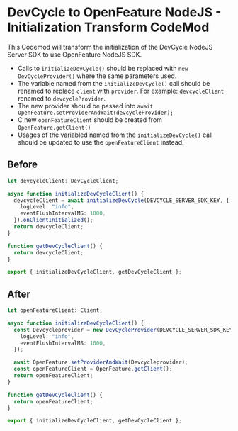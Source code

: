 # DevCycle to OpenFeature NodeJS - Initialization Transform CodeMod

This Codemod will transform the initialization of the DevCycle NodeJS Server SDK to use OpenFeature NodeJS SDK.

- Calls to `initializeDevCycle()` should be replaced with `new DevCycleProvider()` where the same parameters used.
- The variable named from the `initializeDevCycle()` call should be renamed to replace `client` with `provider`. For example: `devcycleClient` renamed to `devcycleProvider`.
- The new provider should be passed into `await OpenFeature.setProviderAndWait(devcycleProvider);`
- C new `openFeatureClient` should be created from `OpenFeature.getClient()`
- Usages of the variabled named from the `initializeDevCycle()` call should be updated to use the `openFeatureClient` instead.

## Before

```ts
let devcycleClient: DevCycleClient;

async function initializeDevCycleClient() {
  devcycleClient = await initializeDevCycle(DEVCYCLE_SERVER_SDK_KEY, {
    logLevel: "info",
    eventFlushIntervalMS: 1000,
  }).onClientInitialized();
  return devcycleClient;
}

function getDevCycleClient() {
  return devcycleClient;
}

export { initializeDevCycleClient, getDevCycleClient };
```

## After

```ts
let openFeatureClient: Client;

async function initializeDevCycleClient() {
  const Devcycleprovider = new DevCycleProvider(DEVCYCLE_SERVER_SDK_KEY, {
    logLevel: "info",
    eventFlushIntervalMS: 1000,
  });

  await OpenFeature.setProviderAndWait(Devcycleprovider);
  const openFeatureClient = OpenFeature.getClient();
  return openFeatureClient;
}

function getDevCycleClient() {
  return openFeatureClient;
}

export { initializeDevCycleClient, getDevCycleClient };
```
